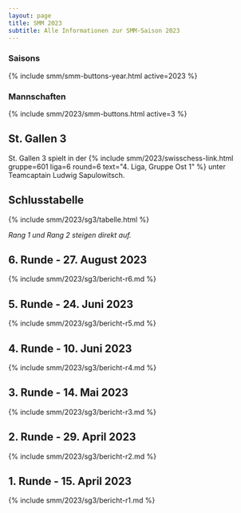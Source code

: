 ```yaml
---
layout: page
title: SMM 2023
subtitle: Alle Informationen zur SMM-Saison 2023
---
```


### Saisons

{% include smm/smm-buttons-year.html active=2023 %}

### Mannschaften

{% include smm/2023/smm-buttons.html active=3 %}

## St. Gallen 3

St. Gallen 3 spielt in der
{% include smm/2023/swisschess-link.html gruppe=601 liga=6 round=6 text="4. Liga, Gruppe Ost 1" %}
unter Teamcaptain Ludwig Sapulowitsch.

## Schlusstabelle

{% include smm/2023/sg3/tabelle.html %}

_Rang 1 und Rang 2 steigen direkt auf._

## 6. Runde - 27. August 2023

{% include smm/2023/sg3/bericht-r6.md %}

## 5. Runde - 24. Juni 2023

{% include smm/2023/sg3/bericht-r5.md %}

## 4. Runde - 10. Juni 2023

{% include smm/2023/sg3/bericht-r4.md %}

## 3. Runde - 14. Mai 2023

{% include smm/2023/sg3/bericht-r3.md %}

## 2. Runde - 29. April 2023

{% include smm/2023/sg3/bericht-r2.md %}

## 1. Runde - 15. April 2023

{% include smm/2023/sg3/bericht-r1.md %}

<style>
table th, table td:nth-of-type(4) {
    white-space: nowrap;
}
</style>

